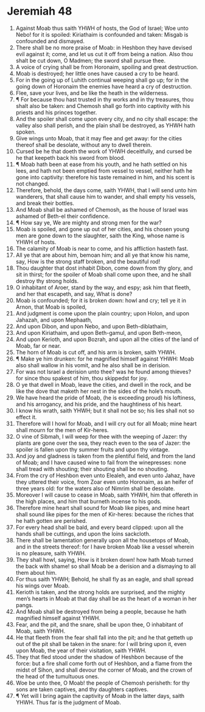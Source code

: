 ﻿# Jeremiah 48
1. Against Moab thus saith YHWH of hosts, the God of Israel; Woe unto Nebo! for it is spoiled: Kiriathaim is confounded and taken: Misgab is confounded and dismayed. 
2. There shall be no more praise of Moab: in Heshbon they have devised evil against it; come, and let us cut it off from being a nation. Also thou shalt be cut down, O Madmen; the sword shall pursue thee. 
3. A voice of crying shall be from Horonaim, spoiling and great destruction. 
4. Moab is destroyed; her little ones have caused a cry to be heard. 
5. For in the going up of Luhith continual weeping shall go up; for in the going down of Horonaim the enemies have heard a cry of destruction. 
6. Flee, save your lives, and be like the heath in the wilderness. 
7. ¶ For because thou hast trusted in thy works and in thy treasures, thou shalt also be taken: and Chemosh shall go forth into captivity with his priests and his princes together. 
8. And the spoiler shall come upon every city, and no city shall escape: the valley also shall perish, and the plain shall be destroyed, as YHWH hath spoken. 
9. Give wings unto Moab, that it may flee and get away: for the cities thereof shall be desolate, without any to dwell therein. 
10. Cursed be he that doeth the work of YHWH deceitfully, and cursed be he that keepeth back his sword from blood. 
11. ¶ Moab hath been at ease from his youth, and he hath settled on his lees, and hath not been emptied from vessel to vessel, neither hath he gone into captivity: therefore his taste remained in him, and his scent is not changed. 
12. Therefore, behold, the days come, saith YHWH, that I will send unto him wanderers, that shall cause him to wander, and shall empty his vessels, and break their bottles. 
13. And Moab shall be ashamed of Chemosh, as the house of Israel was ashamed of Beth-el their confidence. 
14. ¶ How say ye, We are mighty and strong men for the war? 
15. Moab is spoiled, and gone up out of her cities, and his chosen young men are gone down to the slaughter, saith the King, whose name is YHWH of hosts. 
16. The calamity of Moab is near to come, and his affliction hasteth fast. 
17. All ye that are about him, bemoan him; and all ye that know his name, say, How is the strong staff broken, and the beautiful rod! 
18. Thou daughter that dost inhabit Dibon, come down from thy glory, and sit in thirst; for the spoiler of Moab shall come upon thee, and he shall destroy thy strong holds. 
19. O inhabitant of Aroer, stand by the way, and espy; ask him that fleeth, and her that escapeth, and say, What is done? 
20. Moab is confounded; for it is broken down: howl and cry; tell ye it in Arnon, that Moab is spoiled, 
21. And judgment is come upon the plain country; upon Holon, and upon Jahazah, and upon Mephaath, 
22. And upon Dibon, and upon Nebo, and upon Beth-diblathaim, 
23. And upon Kiriathaim, and upon Beth-gamul, and upon Beth-meon, 
24. And upon Kerioth, and upon Bozrah, and upon all the cities of the land of Moab, far or near. 
25. The horn of Moab is cut off, and his arm is broken, saith YHWH. 
26. ¶ Make ye him drunken: for he magnified himself against YHWH: Moab also shall wallow in his vomit, and he also shall be in derision. 
27. For was not Israel a derision unto thee? was he found among thieves? for since thou spakest of him, thou skippedst for joy. 
28. O ye that dwell in Moab, leave the cities, and dwell in the rock, and be like the dove that maketh her nest in the sides of the hole’s mouth. 
29. We have heard the pride of Moab, (he is exceeding proud) his loftiness, and his arrogancy, and his pride, and the haughtiness of his heart. 
30. I know his wrath, saith YHWH; but it shall not be so; his lies shall not so effect it. 
31. Therefore will I howl for Moab, and I will cry out for all Moab; mine heart shall mourn for the men of Kir-heres. 
32. O vine of Sibmah, I will weep for thee with the weeping of Jazer: thy plants are gone over the sea, they reach even to the sea of Jazer: the spoiler is fallen upon thy summer fruits and upon thy vintage. 
33. And joy and gladness is taken from the plentiful field, and from the land of Moab; and I have caused wine to fail from the winepresses: none shall tread with shouting; their shouting shall be no shouting. 
34. From the cry of Heshbon even unto Elealeh, and even unto Jahaz, have they uttered their voice, from Zoar even unto Horonaim, as an heifer of three years old: for the waters also of Nimrim shall be desolate. 
35. Moreover I will cause to cease in Moab, saith YHWH, him that offereth in the high places, and him that burneth incense to his gods. 
36. Therefore mine heart shall sound for Moab like pipes, and mine heart shall sound like pipes for the men of Kir-heres: because the riches that he hath gotten are perished. 
37. For every head shall be bald, and every beard clipped: upon all the hands shall be cuttings, and upon the loins sackcloth. 
38. There shall be lamentation generally upon all the housetops of Moab, and in the streets thereof: for I have broken Moab like a vessel wherein is no pleasure, saith YHWH. 
39. They shall howl, saying, How is it broken down! how hath Moab turned the back with shame! so shall Moab be a derision and a dismaying to all them about him. 
40. For thus saith YHWH; Behold, he shall fly as an eagle, and shall spread his wings over Moab. 
41. Kerioth is taken, and the strong holds are surprised, and the mighty men’s hearts in Moab at that day shall be as the heart of a woman in her pangs. 
42. And Moab shall be destroyed from being a people, because he hath magnified himself against YHWH. 
43. Fear, and the pit, and the snare, shall be upon thee, O inhabitant of Moab, saith YHWH. 
44. He that fleeth from the fear shall fall into the pit; and he that getteth up out of the pit shall be taken in the snare: for I will bring upon it, even upon Moab, the year of their visitation, saith YHWH. 
45. They that fled stood under the shadow of Heshbon because of the force: but a fire shall come forth out of Heshbon, and a flame from the midst of Sihon, and shall devour the corner of Moab, and the crown of the head of the tumultuous ones. 
46. Woe be unto thee, O Moab! the people of Chemosh perisheth: for thy sons are taken captives, and thy daughters captives. 
47. ¶ Yet will I bring again the captivity of Moab in the latter days, saith YHWH. Thus far is the judgment of Moab. 
